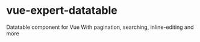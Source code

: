 # vue-expert-datatable
Datatable component for Vue With pagination, searching, inline-editing and more
